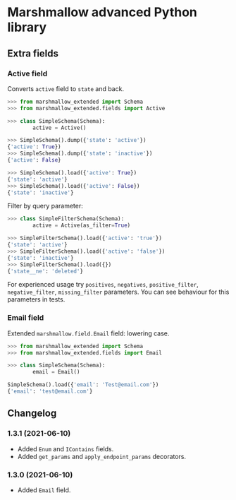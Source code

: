 # Marshmallow advanced Python library

## Extra fields

### Active field

Converts `active` field to `state` and back.

```python
>>> from marshmallow_extended import Schema
>>> from marshmallow_extended.fields import Active

>>> class SimpleSchema(Schema):
        active = Active()

>>> SimpleSchema().dump({'state': 'active'})
{'active': True})
>>> SimpleSchema().dump({'state': 'inactive'})
{'active': False}

>>> SimpleSchema().load({'active': True})
{'state': 'active'}
>>> SimpleSchema().load({'active': False})
{'state': 'inactive'}
```

Filter by query parameter:

```python
>>> class SimpleFilterSchema(Schema):
        active = Active(as_filter=True)

>>> SimpleFilterSchema().load({'active': 'true'})
{'state': 'active'}
>>> SimpleFilterSchema().load({'active': 'false'})
{'state': 'inactive'}
>>> SimpleFilterSchema().load({})
{'state__ne': 'deleted'}
```

For experienced usage try `positives`, `negatives`, `positive_filter`, 
`negative_filter`, `missing_filter` parameters. You can see behaviour for this parameters in tests.  

### Email field

Extended `marshmallow.field.Email` field: lowering case.

```python
>>> from marshmallow_extended import Schema
>>> from marshmallow_extended.fields import Email

>>> class SimpleSchema(Schema):
        email = Email()

SimpleSchema().load({'email': 'Test@email.com'})
{'email': 'test@email.com'}
```

## Changelog

### 1.3.1 (2021-06-10)

- Added `Enum` and `IContains` fields.
- Added `get_params` and `apply_endpoint_params` decorators.

### 1.3.0 (2021-06-10)

- Added `Email` field.